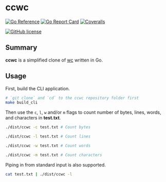 # ccwc

[![Go Reference](https://img.shields.io/badge/go-reference-blue?logo=go&logoColor=white&style=for-the-badge)](https://pkg.go.dev/github.com/elliotwutingfeng/ccwc)
[![Go Report Card](https://goreportcard.com/badge/github.com/elliotwutingfeng/ccwc?style=for-the-badge)](https://goreportcard.com/report/github.com/elliotwutingfeng/ccwc)
[![Coveralls](https://img.shields.io/coverallsCoverage/github/elliotwutingfeng/ccwc?logo=coveralls&style=for-the-badge)](https://coveralls.io/github/elliotwutingfeng/ccwc?branch=main)<img src='https://coveralls.io/repos/github/elliotwutingfeng/ccwc/badge.svg?branch=main' alt='' width="0" height="0" />

[![GitHub license](https://img.shields.io/badge/LICENSE-BSD--3--CLAUSE-GREEN?style=for-the-badge)](LICENSE)

## Summary

**ccwc** is a simplified clone of [wc](https://en.wikipedia.org/wiki/Wc_(Unix)) written in Go.

## Usage

First, build the CLI application.

```sh
# `git clone` and `cd` to the ccwc repository folder first
make build_cli
```

Then use the `c`, `l`, `w` and/or `m` flags to count number of bytes, lines, words, and characters in **test.txt**.

```sh
./dist/ccwc -c test.txt # Count bytes
```

```sh
./dist/ccwc -l test.txt # Count lines
```

```sh
./dist/ccwc -w test.txt # Count words
```

```sh
./dist/ccwc -m test.txt # Count characters
```

Piping in from standard input is also supported.

```sh
cat test.txt | ./dist/ccwc -l
```
